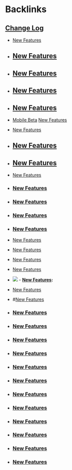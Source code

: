 
# Backlinks
## [Change Log](<Change Log.md>)
- [New Features](<New Features.md>)

- ## [New Features](<New Features.md>)

- ## [New Features](<New Features.md>)

- ## [New Features](<New Features.md>)

- ## [New Features](<New Features.md>)

- [Mobile Beta](<Mobile Beta.md>) [New Features](<New Features.md>)

- [New Features](<New Features.md>)

- ## [New Features](<New Features.md>)

- ## [New Features](<New Features.md>)

- [New Features](<New Features.md>)

- ### [New Features](<New Features.md>)

- ### [New Features](<New Features.md>)

- ### [New Features](<New Features.md>)

- ### [New Features](<New Features.md>)

- [New Features](<New Features.md>)

- [New Features](<New Features.md>)

- [New Features](<New Features.md>)

- [New Features](<New Features.md>)

- ![](https://firebasestorage.googleapis.com/v0/b/firescript-577a2.appspot.com/o/imgs%2Fapp%2Froamteam%2FZCxS2W-TvQ.png?alt=media&token=64cd1702-a33f-4517-b198-ebad16f9836c)
                        - **[New Features](<New Features.md>):**

- [New Features](<New Features.md>)

- #[New Features](<New Features.md>)

- ### [New Features](<New Features.md>)

- ### [New Features](<New Features.md>)

- ### [New Features](<New Features.md>)

- ### [New Features](<New Features.md>)

- ### [New Features](<New Features.md>)

- ### [New Features](<New Features.md>)

- ### [New Features](<New Features.md>)

- ### [New Features](<New Features.md>)

- ### [New Features](<New Features.md>)

- ### [New Features](<New Features.md>)

- ### [New Features](<New Features.md>)

- ### [New Features](<New Features.md>)

